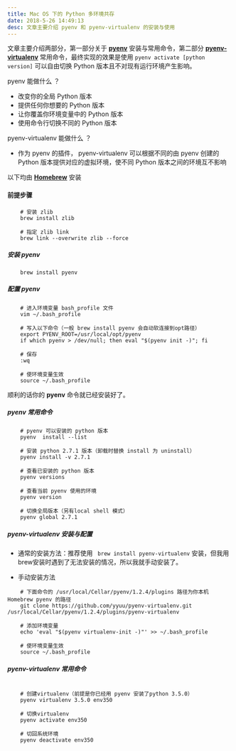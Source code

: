 ```yaml
---
title: Mac OS 下的 Python 多环境共存
date: 2018-5-26 14:49:13
desc: 文章主要介绍 pyenv 和 pyenv-virtualenv 的安装与使用
---
```


文章主要介绍两部分，第一部分关于 [**pyenv**](https://github.com/pyenv/pyenv) 安装与常用命令，第二部分 [**pyenv-virtualenv**](https://github.com/pyenv/pyenv-virtualenv) 常用命令，最终实现的效果是使用 `pyenv activate [python version]` 可以自由切换 Python 版本且不对现有运行环境产生影响。



<div class="tip">
 pyenv 能做什么 ？
</div>

- 改变你的全局 Python 版本
- 提供任何你想要的 Python 版本
- 让你覆盖你环境变量中的 Python 版本
- 使用命令行切换不同的 Python 版本

<div class="tip">
 pyenv-virtualenv 能做什么 ？
</div>

- 作为 pyenv 的插件， pyenv-virtualenv 可以根据不同的由 pyenv 创建的 Python 版本提供对应的虚拟环境，使不同 Python 版本之间的环境互不影响

以下均由 [**Homebrew**](https://brew.sh/) 安装

#### 前提步骤



```
    # 安装 zlib
    brew install zlib
    
    # 指定 zlib link
    brew link --overwrite zlib --force
```

<!--more-->


##### 安装 pyenv
```
    brew install pyenv
```
##### 配置 pyenv
```
    # 进入环境变量 bash_profile 文件
    vim ~/.bash_profile

    # 写入以下命令（一般 brew install pyenv 会自动软连接到opt路径）
    export PYENV_ROOT=/usr/local/opt/pyenv
    if which pyenv > /dev/null; then eval "$(pyenv init -)"; fi

    # 保存
    :wq

    # 使环境变量生效
    source ~/.bash_profile
```
顺利的话你的 **pyenv** 命令就已经安装好了。

##### pyenv 常用命令
```
    # pyenv 可以安装的 python 版本
    pyenv  install --list

    # 安装 python 2.7.1 版本（卸载时替换 install 为 uninstall）
    pyenv install -v 2.7.1

    # 查看已安装的 python 版本
    pyenv versions

    # 查看当前 pyenv 使用的环境
    pyenv version

    # 切换全局版本（另有local shell 模式）
    pyenv global 2.7.1
```


##### pyenv-virtualenv 安装与配置
* 通常的安装方法：推荐使用 ` brew install pyenv-virtualenv` 安装，但我用brew安装时遇到了无法安装的情况，所以我就手动安装了。

* 手动安装方法

```
    # 下面命令的 /usr/local/Cellar/pyenv/1.2.4/plugins 路径为你本机 Homebrew pyenv 的路径
    git clone https://github.com/yyuu/pyenv-virtualenv.git /usr/local/Cellar/pyenv/1.2.4/plugins/pyenv-virtualenv

    # 添加环境变量
    echo 'eval "$(pyenv virtualenv-init -)"' >> ~/.bash_profile

    # 使环境变量生效
    source ~/.bash_profile
```

##### pyenv-virtualenv 常用命令
```

    # 创建virtualenv（前提是你已经用 pyenv 安装了python 3.5.0）
    pyenv virtualenv 3.5.0 env350

    # 切换virtualenv
    pyenv activate env350

    # 切回系统环境
    pyenv deactivate env350
```



